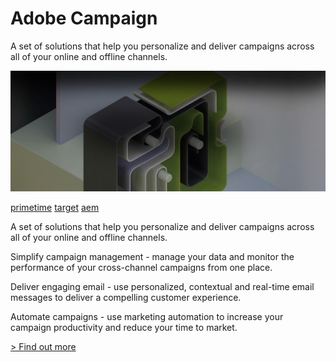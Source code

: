 # Adobe Campaign

A set of solutions that help you personalize and deliver campaigns across all of your online and offline channels.

![Deliver consistent campaigns everywhere.](./campaign.jpg)

[primetime](./primetime.html) [target](./target.html) [aem](./aem.html)

A set of solutions that help you personalize and deliver campaigns across all of your online and offline channels.

Simplify campaign management - manage your data and monitor the performance of your cross-channel campaigns from one place.

Deliver engaging email - use personalized, contextual and real-time email messages to deliver a compelling customer experience.

Automate campaigns - use marketing automation to increase your campaign productivity and reduce your time to market.

[> Find out more](https://docs.campaign.adobe.com/doc/standard/en/adobeio.html)